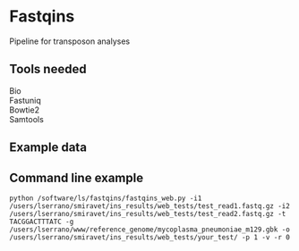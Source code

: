 # Fastqins
Pipeline for transposon analyses

## Tools needed
  Bio<br />
  Fastuniq<br />
  Bowtie2<br />
  Samtools
  
## Example data

## Command line example
`python /software/ls/fastqins/fastqins_web.py -i1 /users/lserrano/smiravet/ins_results/web_tests/test_read1.fastq.gz -i2 /users/lserrano/smiravet/ins_results/web_tests/test_read2.fastq.gz -t TACGGACTTTATC -g /users/lserrano/www/reference_genome/mycoplasma_pneumoniae_m129.gbk -o /users/lserrano/smiravet/ins_results/web_tests/your_test/ -p 1 -v -r 0`
